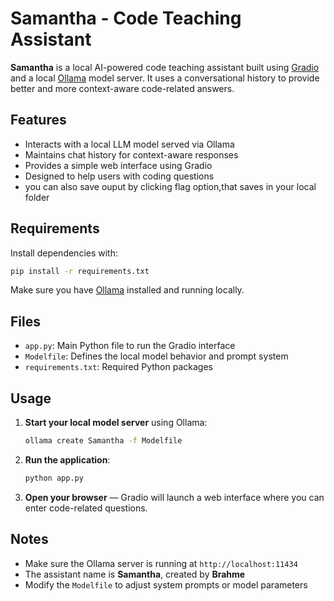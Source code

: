 # Samantha - Code Teaching Assistant

**Samantha** is a local AI-powered code teaching assistant built using [Gradio](https://gradio.app/) and a local [Ollama](https://ollama.com/) model server. It uses a conversational history to provide better and more context-aware code-related answers.

## Features

* Interacts with a local LLM model served via Ollama
* Maintains chat history for context-aware responses
* Provides a simple web interface using Gradio
* Designed to help users with coding questions
* you can also save ouput by clicking flag option,that saves in your local folder

## Requirements

Install dependencies with:

```cmd
pip install -r requirements.txt
```

Make sure you have [Ollama](https://ollama.com/) installed and running locally.

## Files

* `app.py`: Main Python file to run the Gradio interface
* `Modelfile`: Defines the local model behavior and prompt system
* `requirements.txt`: Required Python packages

## Usage

1. **Start your local model server** using Ollama:

   ```cmd
   ollama create Samantha -f Modelfile
   ```

2. **Run the application**:

   ```cmd
   python app.py
   ```

3. **Open your browser** — Gradio will launch a web interface where you can enter code-related questions.

## Notes

* Make sure the Ollama server is running at `http://localhost:11434`
* The assistant name is **Samantha**, created by **Brahme**
* Modify the `Modelfile` to adjust system prompts or model parameters